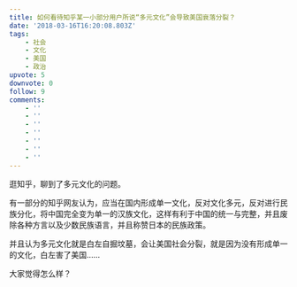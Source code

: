 ```yaml
---
title: 如何看待知乎某一小部分用户所说“多元文化”会导致美国衰落分裂？
date: '2018-03-16T16:20:08.803Z'
tags:
    - 社会
    - 文化
    - 美国
    - 政治
upvote: 5
downvote: 0
follow: 9
comments:
    - ''
    - ''
    - ''
    - ''
    - ''
    - ''
    - ''
---
```


逛知乎，聊到了多元文化的问题。

有一部分的知乎网友认为，应当在国内形成单一文化，反对文化多元，反对进行民族分化，将中国完全变为单一的汉族文化，这样有利于中国的统一与完整，并且废除各种方言以及少数民族语言，并且称赞日本的民族政策。

并且认为多元文化就是白左自掘坟墓，会让美国社会分裂，就是因为没有形成单一的文化，白左害了美国……

大家觉得怎么样？

